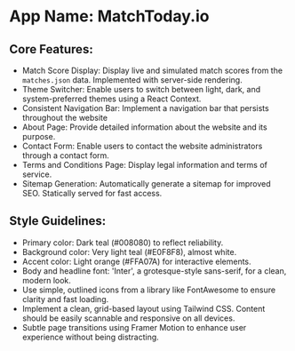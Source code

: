 # **App Name**: MatchToday.io

## Core Features:

- Match Score Display: Display live and simulated match scores from the `matches.json` data. Implemented with server-side rendering.
- Theme Switcher: Enable users to switch between light, dark, and system-preferred themes using a React Context.
- Consistent Navigation Bar: Implement a navigation bar that persists throughout the website
- About Page: Provide detailed information about the website and its purpose.
- Contact Form: Enable users to contact the website administrators through a contact form.
- Terms and Conditions Page: Display legal information and terms of service.
- Sitemap Generation: Automatically generate a sitemap for improved SEO. Statically served for fast access.

## Style Guidelines:

- Primary color: Dark teal (#008080) to reflect reliability.
- Background color: Very light teal (#E0F8F8), almost white.
- Accent color: Light orange (#FFA07A) for interactive elements.
- Body and headline font: 'Inter', a grotesque-style sans-serif, for a clean, modern look. 
- Use simple, outlined icons from a library like FontAwesome to ensure clarity and fast loading.
- Implement a clean, grid-based layout using Tailwind CSS. Content should be easily scannable and responsive on all devices.
- Subtle page transitions using Framer Motion to enhance user experience without being distracting.